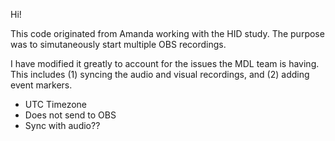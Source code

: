 Hi! 

This code originated from Amanda working with the HID study. The purpose was to simutaneously start multiple OBS recordings.

I have modified it greatly to account for the issues the MDL team is having. This includes (1) syncing the audio and visual recordings, and (2) adding event markers.

* UTC Timezone
* Does not send to OBS
* Sync with audio??